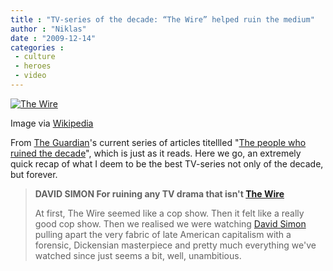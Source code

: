 ```yaml
---
title : "TV-series of the decade: “The Wire” helped ruin the medium"
author : "Niklas"
date : "2009-12-14"
categories : 
 - culture
 - heroes
 - video
---
```


[![The Wire](http://upload.wikimedia.org/wikipedia/en/thumb/8/82/Wire07.jpg/300px-Wire07.jpg "The Wire")](http://en.wikipedia.org/wiki/Image:Wire07.jpg)

Image via [Wikipedia](http://en.wikipedia.org/wiki/Image:Wire07.jpg)

From [The Guardian](http://en.wikipedia.org/wiki/The_Guardian "The Guardian")'s current series of articles titellled "[The people who ruined the decade](http://www.guardian.co.uk/tv-and-radio/2009/dec/12/the-people-who-ruined-the-decade3)", which is just as it reads. Here we go, an extremely quick recap of what I deem to be the best TV-series not only of the decade, but forever.

> **DAVID SIMON For ruining any TV drama that isn't [The Wire](http://en.wikipedia.org/wiki/The%20Wire)**
> 
> At first, The Wire seemed like a cop show. Then it felt like a really good cop show. Then we realised we were watching [David Simon](http://en.wikipedia.org/wiki/David_Simon "David Simon") pulling apart the very fabric of late American capitalism with a forensic, Dickensian masterpiece and pretty much everything we've watched since just seems a bit, well, unambitious.
